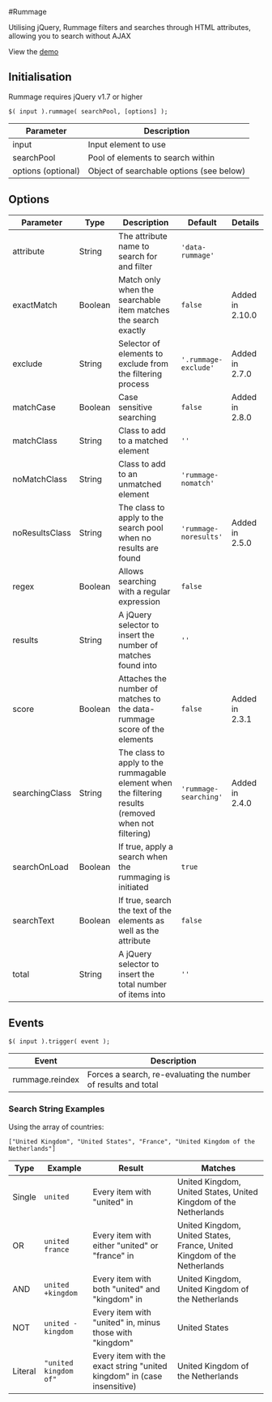 #Rummage

Utilising jQuery, Rummage filters and searches through HTML attributes, allowing you to search without AJAX

View the [demo](https://rawgit.com/ahosgood/Rummage/master/demo/index.html)



## Initialisation

Rummage requires jQuery v1.7 or higher

`$( input ).rummage( searchPool, [options] );`

| Parameter          | Description                              |
| ------------------ | ---------------------------------------- |
| input              | Input element to use                     |
| searchPool         | Pool of elements to search within        |
| options (optional) | Object of searchable options (see below) |



## Options

| Parameter      | Type    | Description                                                                                                           | Default                   | Details             |
| -------------- | ------- | --------------------------------------------------------------------------------------------------------------------- | ------------------------- | ------------------- |
| attribute      | String  | The attribute name to search for and filter                                                                           | `'data-rummage'`          |                     |
| exactMatch     | Boolean | Match only when the searchable item matches the search exactly                                                        | `false`                   | Added in 2.10.0      |
| exclude        | String  | Selector of elements to exclude from the filtering process                                                            | `'.rummage-exclude'`      | Added in 2.7.0      |
| matchCase      | Boolean | Case sensitive searching                                                                                              | `false`                   | Added in 2.8.0      |
| matchClass     | String  | Class to add to a matched element                                                                                     | `''`                      |                     |
| noMatchClass   | String  | Class to add to an unmatched element                                                                                  | `'rummage-nomatch'`       |                     |
| noResultsClass | String  | The class to apply to the search pool when no results are found                                                       | `'rummage-noresults'`     | Added in 2.5.0      |
| regex          | Boolean | Allows searching with a regular expression                                                                            | `false`                   |                     |
| results        | String  | A jQuery selector to insert the number of matches found into                                                          | `''`                      |                     |
| score          | Boolean | Attaches the number of matches to the data-rummage score of the elements                                              | `false`                   | Added in 2.3.1      |
| searchingClass | String  | The class to apply to the rummagable element when the filtering results (removed when not filtering)                  | `'rummage-searching'`     | Added in 2.4.0      |
| searchOnLoad   | Boolean | If true, apply a search when the rummaging is initiated                                                               | `true`                    |                     |
| searchText     | Boolean | If true, search the text of the elements as well as the attribute                                                     | `false`                   |                     |
| total          | String  | A jQuery selector to insert the total number of items into                                                            | `''`                      |                     |



## Events

`$( input ).trigger( event );`

| Event           | Description                                                    |
| --------------- | -------------------------------------------------------------- |
| rummage.reindex | Forces a search, re-evaluating the number of results and total |



### Search String Examples

Using the array of countries:

`["United Kingdom", "United States", "France", "United Kingdom of the Netherlands"]`

| Type    | Example               | Result                                                                  | Matches                                                                  |
| ------- | --------------------- | ----------------------------------------------------------------------- | ------------------------------------------------------------------------ |
| Single  | `united`              | Every item with "united" in                                             | United Kingdom, United States, United Kingdom of the Netherlands         |
| OR      | `united france`       | Every item with either "united" or "france" in                          | United Kingdom, United States, France, United Kingdom of the Netherlands |
| AND     | `united +kingdom`     | Every item with both "united" and "kingdom" in                          | United Kingdom, United Kingdom of the Netherlands                        |
| NOT     | `united -kingdom`     | Every item with "united" in, minus those with "kingdom"                 | United States                                                            |
| Literal | `"united kingdom of"` | Every item with the exact string "united kingdom" in (case insensitive) | United Kingdom of the Netherlands                                        |
